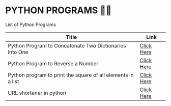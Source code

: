 # PYTHON PROGRAMS 👩‍💻

List of Python Programs

| Title | Link |
| --- | --- |
| Python Program to Concatenate Two Dictionaries Into One | <a href="https://dx4iot.hashnode.dev/python-program-to-concatenate-two-dictionaries-into-one">Click Here</a> |  
| Python Program to Reverse a Number | <a href="https://dx4iot.hashnode.dev/python-program-to-reverse-a-number">Click Here</a> | 
| Python program to print the square of all elements in a list | <a href="https://dx4iot.hashnode.dev/python-program-to-print-the-square-of-all-elements-in-a-list">Click Here</a>| 
| URL shortener in python | <a href="https://dx4iot.hashnode.dev/url-shortener-in-python">Click Here</a>| 
